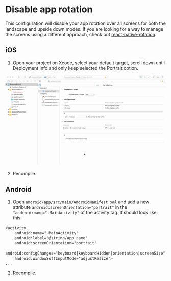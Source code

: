 # Disable app rotation

This configuration will disable your app rotation over all screens for both the landscape and upside down modes. If you are looking for a way to manage the screens using a different approach, check out [react-native-rotation](https://github.com/yamill/react-native-orientation).

## iOS

1. Open your project on Xcode, select your default target, scroll down until Deployment Info and only keep selected the Portrait option.

![](assets/images/illustrations/disable-app-rotation-setup.gif)

2. Recompile.

## Android

1. Open `android/app/src/main/AndroidManifest.xml` and add a new attribute `android:screenOrientation="portrait"` in the `"android:name=".MainActivity"` of the activity tag. It should look like this:

```
<activity
	android:name=".MainActivity"
	android:label="@string/app_name"
	android:screenOrientation="portrait"
	android:configChanges="keyboard|keyboardHidden|orientation|screenSize"
	android:windowSoftInputMode="adjustResize">
...
```

2. Recompile.
